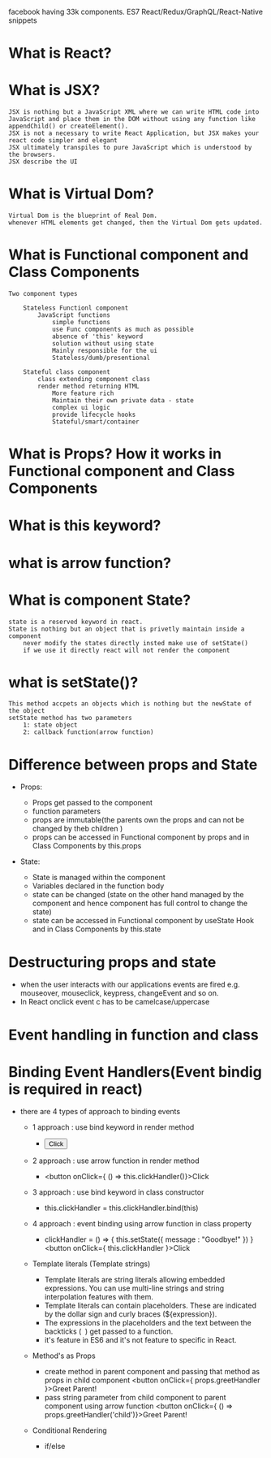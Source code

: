 facebook having 33k components.
ES7 React/Redux/GraphQL/React-Native snippets

# What is React?

# What is JSX?
    JSX is nothing but a JavaScript XML where we can write HTML code into JavaScript and place them in the DOM without using any function like appendChild() or createElement().
    JSX is not a necessary to write React Application, but JSX makes your react code simpler and elegant
    JSX ultimately transpiles to pure JavaScript which is understood by the browsers. 
    JSX describe the UI

# What is Virtual Dom?
    Virtual Dom is the blueprint of Real Dom.
    whenever HTML elements get changed, then the Virtual Dom gets updated.

# What is Functional component and Class Components
    Two component types

        Stateless Functionl component
            JavaScript functions
                simple functions
                use Func components as much as possible
                absence of 'this' keyword
                solution without using state
                Mainly responsible for the ui 
                Stateless/dumb/presentional

        Stateful class component   
            class extending component class
            render method returning HTML
                More feature rich
                Maintain their own private data - state 
                complex ui logic
                provide lifecycle hooks
                Stateful/smart/container

# What is Props? How it works in Functional component and Class Components

# What is this keyword?

# what is arrow function?

# What is component State?
    state is a reserved keyword in react.
    State is nothing but an object that is privetly maintain inside a component
        never modify the states directly insted make use of setState()
        if we use it directly react will not render the component
    

# what is setState()?
    This method accpets an objects which is nothing but the newState of the object 
    setState method has two parameters  
        1: state object
        2: callback function(arrow function)

# Difference between props and State

-  Props:
    - Props get passed to the component
    - function parameters
    - props are immutable(the parents own the props and can not be changed by theb children )
    - props can be accessed in Functional component by props and in Class Components by this.props

-  State:
    - State is managed within the component
    - Variables declared in the function body
    - state can be changed (state on the other hand managed by the component and hence component has full control to change the state)
    - state can be accessed in Functional component by useState Hook and in Class Components by this.state


# Destructuring props and state

- when the user interacts with our applications events are fired e.g. mouseover, mouseclick, keypress, changeEvent and so on.
- In React onclick event c has to be camelcase/uppercase

# Event handling in function and class

# Binding Event Handlers(Event bindig is required in react)
- there are 4 types of approach to binding events
    - 1 approach : use bind keyword in render method 
        - <button onClick={this.clickHandler.bind(this)}>Click</button> 

    - 2 approach : use arrow function in render method 
        - <button onClick={ () => this.clickHandler()}>Click</button> 

    - 3 approach : use bind keyword in class constructor
        - this.clickHandler = this.clickHandler.bind(this)


    - 4 approach : event binding using arrow function in class property
        - clickHandler = () => {
                this.setState({
                    message : "Goodbye!"
                })
            }
        <button onClick={ this.clickHandler }>Click</button>

    - Template literals (Template strings)
        - Template literals are string literals allowing embedded expressions. You can use multi-line strings and string interpolation features with them.
        - Template literals can contain placeholders. These are indicated by the dollar sign and curly braces (${expression}). 
        - The expressions in the placeholders and the text between the backticks (` `) get passed to a function.
        - it's feature in ES6 and it's not feature to specific in React.

    - Method's as Props
        - create method in parent component and passing that method as props in child component
            <button onClick={ props.greetHandler }>Greet Parent!</button>
        - pass string parameter from child component to parent component using arrow function 
            <button onClick={ () => props.greetHandler('child')}>Greet Parent!</button>

    - Conditional Rendering
        - if/else